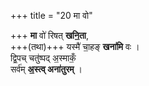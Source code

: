 +++
title = "20 मा वो"

+++
**मा** वो॑ रिषत् **खनि॒ता**,  
+++(तथा)+++ यस्मै॑ चा॒हङ् **खना॑मि** वः ।  
द्वि॒पच् चतु॑ष्पद् अ॒स्माकँ॒  
सर्व॑म् **अ॒स्त्व् अना॑तुरम्** ।